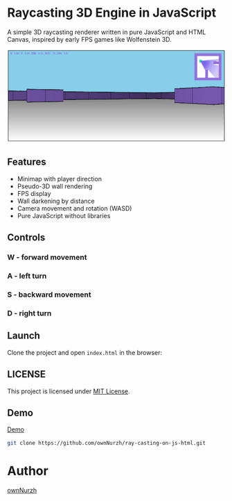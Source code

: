 # Raycasting 3D Engine in JavaScript


A simple 3D raycasting renderer written in pure JavaScript and HTML Canvas, inspired by early FPS games like Wolfenstein 3D.

![Preview](s.jpg)

## Features

- Minimap with player direction
- Pseudo-3D wall rendering
- FPS display
- Wall darkening by distance
- Camera movement and rotation (WASD)
- Pure JavaScript without libraries


## Controls

### W - forward movement
### A - left turn
### S - backward movement
### D - right turn

## Launch

Clone the project and open `index.html` in the browser:

## LICENSE

This project is licensed under [MIT License](./LICENSE).

## Demo

[Demo](https://ownnurzh.github.io/ray-casting-on-js-html/)

```bash
git clone https://github.com/ownNurzh/ray-casting-on-js-html.git
```

# Author

[ownNurzh](https://github.com/ownNurzh)